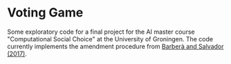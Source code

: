 # Voting Game

Some exploratory code for a final project for the AI master course "Computational Social Choice" at the University of Groningen.
The code currently implements the amendment procedure from [Barberà and Salvador (2017)][1].

[1]: <http://doi.wiley.com/10.3982/TE2118>